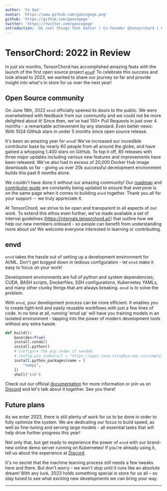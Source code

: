 ```yaml
---
author: 'Ce Gao'
avatar: 'https://www.github.com/gaocegege.png'
github: 'https://github.com/gaocegege'
twitter: 'https://twitter.com/gaocegege'
introduction: 'Do cool things that matter | Co-founder @tensorchord | Co-chair @kubeflow | ex-@Tencent, @bytedance, @caicloud'
---
```


# TensorChord: 2022 in Review

In just six months, TensorChord has accomplished amazing feats with the launch of the first open source project [`envd`](https://github.com/tensorchord/envd)! To celebrate this success and look ahead to 2023, we wanted to share our journey so far and provide insight into what's in store for us over the next year!

## Open Source community

On June 18th, 2022 `envd` officially opened its doors to the public. We were overwhelmed with feedback from our community and we could not be more delighted about it! Since then, we've had 100+ Pull Requests in just over 4 months - a remarkable achievement by any standard. Even better news: With 1024 GitHub stars in under 5 months since open source release.

It's been an amazing year for `envd`! We've increased our incredible contributor base by nearly 60 people from all around the globe, and have gained a whopping 1,400 stars on GitHub. To top it off, 85 releases with three major updates including various new features and improvements have been released. We’ve also had in excess of 20,000 Docker Hub image downloads so far - giving us over 20k successful development environment builds this past 6 months alone.

We couldn't have done it without our amazing community! Our [roadmap](https://envd.tensorchord.ai/community/roadmap.html) and [contributor guide](https://envd.tensorchord.ai/community/contributing.html) are constantly being updated to ensure that everyone is on the same page when it comes to building `envd` together. Thank you all for your support -- we truly appreciate it.

At TensorChord, we strive to be open and transparent in all aspects of our work. To extend this ethos even further, we've made available a set of internal guidelines (https://internals.tensorchord.ai/) that outline how we help our new members onboard -  so people can benefit from understanding more about us! We welcome everyone interested in learning or contributing.

## envd

`envd` takes the hassle out of setting up a development environment for AI/ML.  Don't get bogged down in tedious configuration - let `envd` make it easy to focus on your work!

Development environments are full of python and system dependencies, CUDA, BASH scripts, Dockerfiles, SSH configurations, Kubernetes YAMLs, and many other clunky things that are always breaking. `envd` is to solve the problem.

With `envd`, your development process can be more efficient. It enables you to create tight-knit and easily reusable workflows with just a few lines of code. In no time at all, running 'envd up' will have you training models in an isolated environment - tapping into the power of modern development tools without any extra hassle.

```python
def build():
    base(dev=True)
    install.conda()
    install.python()
    # Configure the pip index if needed.
    # config.pip_index(url = "https://pypi.tuna.tsinghua.edu.cn/simple")
    install.python_packages(name = [
        "numpy",
    ])
    shell("zsh")
```

Check out our official [documentation](https://envd.tensorchord.ai/) for more information or join us on [Discord](https://discord.gg/KqswhpVgdU) and let's talk about it together. See you there!

## Future plans

As we enter 2023, there is still plenty of work for us to be done in order to fully optimize the system. We are dedicating our focus to build speed, as well as fine-tuning and serving large models - all essential tasks that will help drive further progress this year!

Not only that, but get ready to experience the power of `envd` with our brand-new online demo server running on Kubernetes! If you're already using it, tell us about the experience at [Discord](https://discord.gg/KqswhpVgdU).

It's no secret that the machine learning process still needs a few tweaks here and there.  But don't worry - we won't stop until it runs like an absolute dream!  With any luck, 2023 holds something special in store for us all – so stay tuned to see what exciting new developments we can bring your way.

---

<Author />